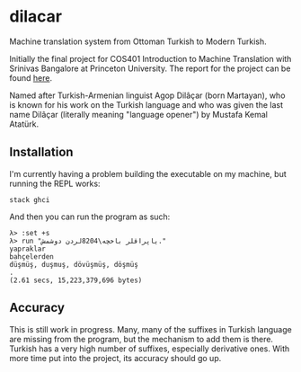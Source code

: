 # dilacar
Machine translation system from Ottoman Turkish to Modern Turkish.

Initially the final project for COS401 Introduction to Machine Translation with Srinivas Bangalore at Princeton University. The report for the project can be found [here](http://www.cs.princeton.edu/~ckorkut/papers/ottoman.pdf).

Named after Turkish-Armenian linguist Agop Dilâçar (born Martayan), who is known for his work on the Turkish language and who was given the last name Dilâçar (literally meaning "language opener") by Mustafa Kemal Atatürk.

## Installation

I'm currently having a problem building the executable on my machine, but running the REPL works:

```
stack ghci
```

And then you can run the program as such:

```
λ> :set +s
λ> run "ياپراقلر باخچه\8204لردن دوشمش."
yapraklar
bahçelerden
düşmüş, duşmuş, dövüşmüş, döşmüş
.
(2.61 secs, 15,223,379,696 bytes)
```

## Accuracy

This is still work in progress. Many, many of the suffixes in Turkish language are missing from the program, but the mechanism to add them is there. Turkish has a very high number of suffixes, especially derivative ones. With more time put into the project, its accuracy should go up.
